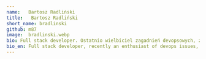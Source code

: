 ```yaml
---
name:   Bartosz Radliński
title:   Bartosz Radliński
short_name: bradlinski
github: m87
image:  bradlinski.webp
bio: Full stack developer. Ostatnio wielbiciel zagadnień devopsowych, zwłaszcza wszystkiego, z czego da się złożyć cluster. W wolnych chwilach bawi się IoT, warzy piwo i dopieszcza konfigurację Gentoo.
bio_en: Full stack developer, recently an enthusiast of devops issues, especially things you can make a cluster of. In his free time he tinkers with IoT stuff, brews homemade beer and pampers his Gentoo configuration.
---
```

